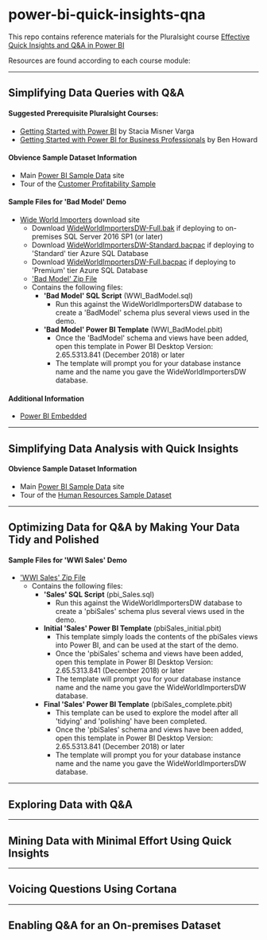 # power-bi-quick-insights-qna
This repo contains reference materials for the Pluralsight course [Effective Quick Insights and Q&amp;A in Power BI](https://pluralsight.com)

Resources are found according to each course module:
***
## Simplifying Data Queries with Q&A
#### Suggested Prerequisite Pluralsight Courses:
* [Getting Started with Power BI](http://bit.ly/getting-started-power-bi) by Stacia Misner Varga
* [Getting Started with Power BI for Business Professionals](http://bit.ly/getting-started-power-bi-business-professionals) by Ben Howard

#### Obvience Sample Dataset Information
* Main [Power BI Sample Data](https://docs.microsoft.com/en-us/power-bi/sample-datasets) site
* Tour of the [Customer Profitability Sample](https://docs.microsoft.com/en-us/power-bi/sample-customer-profitability)

#### Sample Files for 'Bad Model' Demo
* [Wide World Importers](http://bit.ly/WideWorldImporters) download site
	* Download [WideWorldImportersDW-Full.bak](https://github.com/Microsoft/sql-server-samples/releases/download/wide-world-importers-v1.0/WideWorldImportersDW-Full.bak) if deploying to on-premises SQL Server 2016 SP1 (or later)
	* Download [WideWorldImportersDW-Standard.bacpac](https://github.com/Microsoft/sql-server-samples/releases/download/wide-world-importers-v1.0/WideWorldImportersDW-Standard.bacpac) if deploying to 'Standard' tier Azure SQL Database
	* Download [WideWorldImportersDW-Full.bacpac](https://github.com/Microsoft/sql-server-samples/releases/download/wide-world-importers-v1.0/WideWorldImportersDW-Full.bacpac) if deploying to 'Premium' tier Azure SQL Database
	* ['Bad Model' Zip File](https://github.com/Jim-Kay/power-bi-quick-insights-qna/raw/master/Simplifying_Data_Queries_with_Q%26A/WWI_BadModel.zip)
	* Contains the following files:
		* __'Bad Model' SQL Script__ (WWI_BadModel.sql)
			* Run this against the WideWorldImportersDW database to create a 'BadModel' schema plus several views used in the demo.
		* __'Bad Model' Power BI Template__ (WWI_BadModel.pbit)
			* Once the 'BadModel' schema and views have been added, open this template in Power BI Desktop Version: 2.65.5313.841 (December 2018) or later
			* The template will prompt you for your database instance name and the name you gave the WideWorldImportersDW database.

 #### Additional Information
   * [Power BI Embedded](http://bit.ly/PowerBI-Embedded)

***
## Simplifying Data Analysis with Quick Insights
#### Obvience Sample Dataset Information
* Main [Power BI Sample Data](https://docs.microsoft.com/en-us/power-bi/sample-datasets) site
* Tour of the [Human Resources Sample Dataset](https://docs.microsoft.com/en-us/power-bi/sample-human-resources)


***
## Optimizing Data for Q&A by Making Your Data Tidy and Polished
#### Sample Files for 'WWI Sales' Demo
* ['WWI Sales' Zip File](https://github.com/Jim-Kay/power-bi-quick-insights-qna/raw/master/Optimizing_Data_for_Q%26A/WWI_Sales.zip)
	* Contains the following files:
		* __'Sales' SQL Script__ (pbi_Sales.sql)
			* Run this against the WideWorldImportersDW database to create a 'pbiSales' schema plus several views used in the demo.
		* __Initial 'Sales' Power BI Template__ (pbiSales_initial.pbit)
			* This template simply loads the contents of the pbiSales views into Power BI, and can be used at the start of the demo.
			* Once the 'pbiSales' schema and views have been added, open this template in Power BI Desktop Version: 2.65.5313.841 (December 2018) or later
			* The template will prompt you for your database instance name and the name you gave the WideWorldImportersDW database.
		* __Final 'Sales' Power BI Template__ (pbiSales_complete.pbit)
			* This template can be used to explore the model after all 'tidying' and 'polishing' have been completed.
			* Once the 'pbiSales' schema and views have been added, open this template in Power BI Desktop Version: 2.65.5313.841 (December 2018) or later
			* The template will prompt you for your database instance name and the name you gave the WideWorldImportersDW database.
		

***
## Exploring Data with Q&A

***
## Mining Data with Minimal Effort Using Quick Insights

***
## Voicing Questions Using Cortana

***
## Enabling Q&A for an On-premises Dataset


